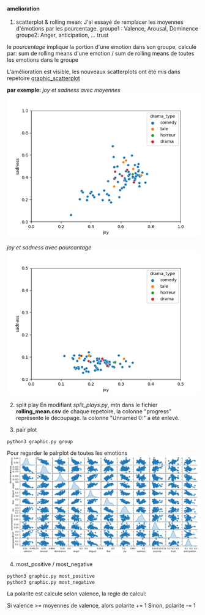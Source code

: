 #### amelioration

1. scatterplot & rolling mean:
J'ai essayé de remplacer les moyennes d'émotions par les pourcentage.
groupe1 : Valence, Arousal, Dominence
groupe2: Anger, anticipation, ... trust

le *pourcentage* implique la portion d'une emotion dans son groupe,
calculé par:
    sum de rolling means d'une emotion / sum de rolling means de toutes les emotions dans le groupe

L'amélioration est visible, les nouveaux scatterplots ont été mis dans repetoire [graphic_scatterplot](graphics)

**par exemple:**
*joy et sadness avec moyennes*
![joy_sadness](../graphics/joy_sadness.png)

*joy et sadness avec pourcantage*
![joy_sadness_percentage](../graphics/joy_sadness_percentage.png)

2. split play
En modifiant *split_plays.py*, mtn dans le fichier **rolling_mean.csv** de chaque repetoire,
la colonne "progress" représente le découpage.
la colonne "Unnamed 0:" a été enlevé.

3. pair plot
```
python3 graphic.py group
```

Pour regarder le pairplot de toutes les emotions
![pairplot](../graphics/pairplot.png)

4. most_positive / most_negative

```
python3 graphic.py most_positive
python3 graphic.py most_negative
```
La polarite est calcule selon valence, la regle de calcul:

Si valence >= moyennes de valence, alors polarite += 1
Sinon, polarite -= 1
